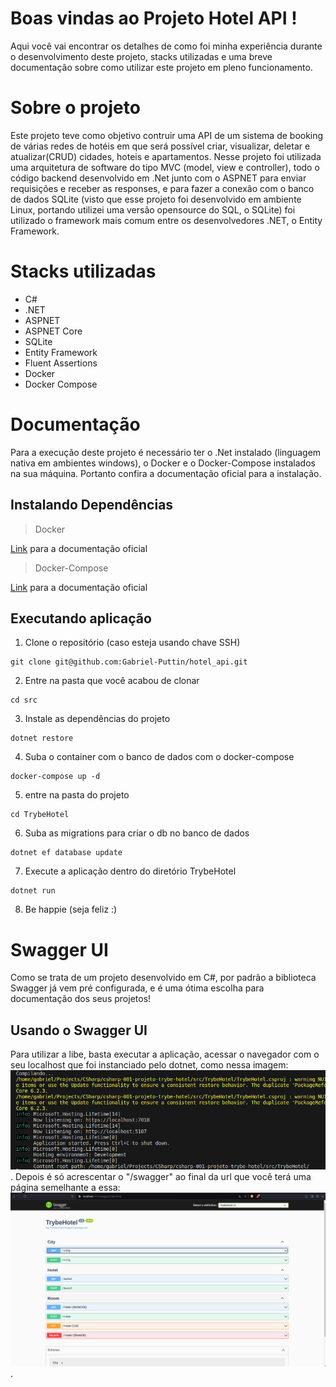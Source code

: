 # Boas vindas ao Projeto Hotel API !

Aqui você vai encontrar os detalhes de como foi minha experiência durante o desenvolvimento deste projeto, stacks utilizadas e uma breve documentação sobre como utilizar este projeto em pleno funcionamento.

# Sobre o projeto

Este projeto teve como objetivo contruir uma API de um sistema de booking de várias redes de hotéis em que será possível criar, visualizar, deletar e atualizar(CRUD) cidades, hoteis e apartamentos. Nesse projeto foi utilizada uma arquitetura de software do tipo MVC (model, view e controller), todo o código backend desenvolvido em .Net junto com o ASPNET para enviar requisições e receber as responses, e para fazer a conexão com o banco de dados SQLite (visto que esse projeto foi desenvolvido em ambiente Linux, portando utilizei uma versão opensource do SQL, o SQLite) foi utilizado o framework mais comum entre os desenvolvedores .NET, o Entity Framework.

# Stacks utilizadas

* C#
* .NET
* ASPNET
* ASPNET Core
* SQLite
* Entity Framework
* Fluent Assertions
* Docker
* Docker Compose

# Documentação

Para a execução deste projeto é necessário ter o .Net instalado (linguagem nativa em ambientes windows), o Docker e o Docker-Compose instalados na sua máquina. Portanto confira a documentação oficial para a instalação.

## Instalando Dependências

> Docker

[Link](https://docs.docker.com/engine/install/) para a documentação oficial

> Docker-Compose

[Link](https://docs.docker.com/compose/install/#install-compose) para a documentação oficial

## Executando aplicação

1. Clone o repositório (caso esteja usando chave SSH)
```
git clone git@github.com:Gabriel-Puttin/hotel_api.git
```
2. Entre na pasta que você acabou de clonar
```
cd src
```
3. Instale as dependências do projeto
```
dotnet restore
```
4. Suba o container com o banco de dados com o docker-compose
```
docker-compose up -d
```
5. entre na pasta do projeto
```
cd TrybeHotel
```
6. Suba as migrations para criar o db no banco de dados
```
dotnet ef database update
```
7. Execute a aplicação dentro do diretório TrybeHotel
```
dotnet run
```
8. Be happie (seja feliz :)

# Swagger UI

Como se trata de um projeto desenvolvido em C#, por padrão a biblioteca Swagger já vem pré configurada, e é uma ótima escolha para documentação dos seus projetos!

## Usando o Swagger UI

Para utilizar a libe, basta executar a aplicação, acessar o navegador com o seu localhost que foi instanciado pelo dotnet, como nessa imagem:
<img src="/src/images/print_dotnet_run.png">.
Depois é só acrescentar o "/swagger" ao final da url que você terá uma página semelhante a essa:
<img src="/src/images/print_swagger_ui.png">.

